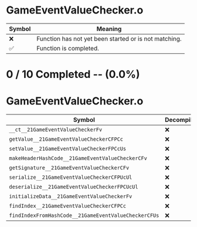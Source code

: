 # GameEventValueChecker.o
| Symbol | Meaning 
| ------------- | ------------- 
| :x: | Function has not yet been started or is not matching. 
| :white_check_mark: | Function is completed. 


# 0 / 10 Completed -- (0.0%)
# GameEventValueChecker.o
| Symbol | Decompiled? |
| ------------- | ------------- |
| `__ct__21GameEventValueCheckerFv` | :x: |
| `getValue__21GameEventValueCheckerCFPCc` | :x: |
| `setValue__21GameEventValueCheckerFPCcUs` | :x: |
| `makeHeaderHashCode__21GameEventValueCheckerCFv` | :x: |
| `getSignature__21GameEventValueCheckerCFv` | :x: |
| `serialize__21GameEventValueCheckerCFPUcUl` | :x: |
| `deserialize__21GameEventValueCheckerFPCUcUl` | :x: |
| `initializeData__21GameEventValueCheckerFv` | :x: |
| `findIndex__21GameEventValueCheckerCFPCc` | :x: |
| `findIndexFromHashCode__21GameEventValueCheckerCFUs` | :x: |
